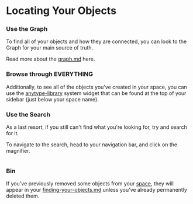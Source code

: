# Locating Your Objects

### Use the Graph

To find all of your objects and how they are connected, you can look to the Graph for your main source of truth.

Read more about the [graph.md](../graph.md "mention") here.

### Browse through EVERYTHING

Additionally, to see all of the objects you've created in your space, you can use the [anytype-library](../anytype-library/ "mention") system widget that can be found at the top of your sidebar (just below your space name).

### Use the Search

As a last resort, if you still can't find what you're looking for, try and search for it.

To navigate to the search, head to your navigation bar, and click on the magnifier.

<figure><img src="../../.gitbook/assets/image (43).png" alt=""><figcaption></figcaption></figure>

### Bin

If you've previously removed some objects from your [space](../space/ "mention"), they will appear in your [finding-your-objects.md](../anytype-library/finding-your-objects.md "mention") unless you've already permanently deleted them.
